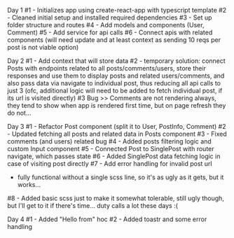 Day 1
#1 - Initializes app using create-react-app with typescript template
#2 - Cleaned initial setup and installed required dependencies
#3 - Set up folder structure and routes
#4 - Add models and components (User, Comment)
#5 - Add service for api calls
#6 - Connect apis with related components (will need update and at least context as sending 10 reqs per post is not viable option)

Day 2
#1 - Add context that will store data
#2 - temporary solution: connect Posts with endpoints related to all posts/comments/users, store their responses and use them to display posts and related users/comments,
and also pass data via navigate to individual post, thus reducing all api calls to just 3 (ofc, additional logic will need to be added to fetch individual post, if its
url is visited directly)
#3 Bug >> Comments are not rendering always, they tend to show when app is rendered first time, but on page refresh they do not...

Day 3
#1 - Refactor Post component (split it to User, PostInfo, Comment)
#2 - Updated fetching all posts and related data in Posts component
#3 - Fixed comments (and users) related bug
#4 - Added posts filtering logic and custom Input component
#5 - Connected Post to SinglePost with router navigate, which passes state
#6 - Added SinglePost data fetching logic in case of visiting post directly
#7 - Add error handling for invalid post url

- fully functional without a single scss line, so it's as ugly as it gets, but it works...

#8 - Added basic scss just to make it somewhat tolerable, still ugly though, but
I'll get to it if there's time... duty calls a lot these days :(

Day 4
#1 - Added "Hello from" hoc
#2 - Added toastr and some error handling
